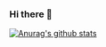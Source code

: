 ### Hi there 👋

[![Anurag's github stats](https://github-readme-stats.vercel.app/api?theme=dark?username=lmxing)](https://github.com/anuraghazra/github-readme-stats?theme=dark)

<!--
**lmxing/lmxing** is a ✨ _special_ ✨ repository because its `README.md` (this file) appears on your GitHub profile.



Here are some ideas to get you started:

- 🔭 I’m currently working on ...
- 🌱 I’m currently learning ...
- 👯 I’m looking to collaborate on ...
- 🤔 I’m looking for help with ...
- 💬 Ask me about ...
- 📫 How to reach me: ...
- 😄 Pronouns: ...
- ⚡ Fun fact: ...
-->
